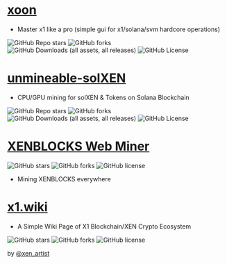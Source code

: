 
# [xoon](https://github.com/xenartist/xoon)

* Master x1 like a pro (simple gui for x1/solana/svm hardcore operations)

![GitHub Repo stars](https://img.shields.io/github/stars/xenartist/xoon?style=flat) ![GitHub forks](https://img.shields.io/github/forks/xenartist/xoon?style=flat) ![GitHub Downloads (all assets, all releases)](https://img.shields.io/github/downloads/xenartist/xoon/total?style=flat) ![GitHub License](https://img.shields.io/github/license/xenartist/xoon?style=flat)



# [unmineable-solXEN](https://github.com/xenartist/unmineable-solXEN)

* CPU/GPU mining for solXEN & Tokens on Solana Blockchain

![GitHub Repo stars](https://img.shields.io/github/stars/xenartist/unmineable-solXEN?style=flat) ![GitHub forks](https://img.shields.io/github/forks/xenartist/unmineable-solXEN?style=flat) ![GitHub Downloads (all assets, all releases)](https://img.shields.io/github/downloads/xenartist/unmineable-solXEN/total?style=flat) ![GitHub License](https://img.shields.io/github/license/xenartist/unmineable-solXEN?style=flat)



# [XENBLOCKS Web Miner](https://web.xoon.dev/)

![GitHub stars](https://img.shields.io/github/stars/xenartist/xenblocks-webminer?style=flat) ![GitHub forks](https://img.shields.io/github/forks/xenartist/xenblocks-webminer?style=flat) ![GitHub license](https://img.shields.io/github/license/xenartist/xenblocks-webminer?style=flat)

* Mining XENBLOCKS everywhere

# [x1.wiki](https://x1.wiki/)

* A Simple Wiki Page of X1 Blockchain/XEN Crypto Ecosystem

![GitHub stars](https://img.shields.io/github/stars/xenartist/x1-wiki?style=flat) ![GitHub forks](https://img.shields.io/github/forks/xenartist/x1-wiki?style=flat) ![GitHub license](https://img.shields.io/github/license/xenartist/x1-wiki?style=flat)




by [@xen_artist](https://x.com/xen_artist)

